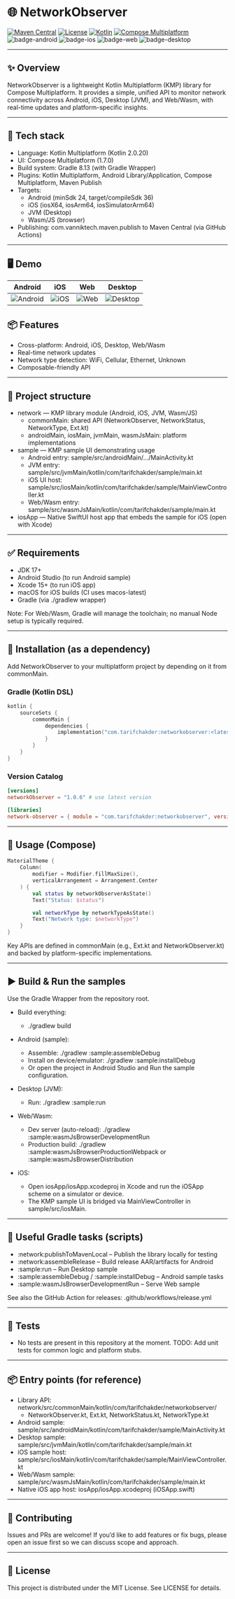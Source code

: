 # 🌐 NetworkObserver

[![Maven Central](https://img.shields.io/maven-central/v/com.tarifchakder/networkobserver)](https://central.sonatype.com/artifact/com.tarifchakder/networkobserver)
[![License](https://img.shields.io/github/license/tarifchakder/NetworkObserver)](LICENSE)
[![Kotlin](https://img.shields.io/badge/Kotlin-2.0.20-blue.svg?logo=kotlin)](https://kotlinlang.org)
[![Compose Multiplatform](https://img.shields.io/badge/Compose%20Multiplatform-1.7.0-blue)](https://github.com/JetBrains/compose-multiplatform)
![badge-android](https://img.shields.io/badge/Platform-Android-6EDB8D.svg?style=flat)
![badge-ios](https://img.shields.io/badge/Platform-iOS-CDCDCD.svg?style=flat)
![badge-web](https://img.shields.io/badge/Platform-Web%2FWasm-FDD835.svg?style=flat)
![badge-desktop](https://img.shields.io/badge/Platform-Desktop-90CAF9.svg?style=flat)

---

## ✨ Overview

NetworkObserver is a lightweight Kotlin Multiplatform (KMP) library for Compose Multiplatform. It provides a simple, unified API to monitor network connectivity across Android, iOS, Desktop (JVM), and Web/Wasm, with real-time updates and platform-specific insights.

---

## 🧰 Tech stack
- Language: Kotlin Multiplatform (Kotlin 2.0.20)
- UI: Compose Multiplatform (1.7.0)
- Build system: Gradle 8.13 (with Gradle Wrapper)
- Plugins: Kotlin Multiplatform, Android Library/Application, Compose Multiplatform, Maven Publish
- Targets:
  - Android (minSdk 24, target/compileSdk 36)
  - iOS (iosX64, iosArm64, iosSimulatorArm64)
  - JVM (Desktop)
  - Wasm/JS (browser)
- Publishing: com.vanniktech.maven.publish to Maven Central (via GitHub Actions)

---

## 🖥️ Demo

|              Android              |            iOS             |            Web             |              Desktop               |
|:---------------------------------:|:--------------------------:|:--------------------------:|:----------------------------------:|
| ![Android](screenshot/mobile.gif) | ![iOS](screenshot/ios.gif) | ![Web](screenshot/web.gif) | ![Desktop](screenshot/desktop.gif) |

## 📦 Features
- Cross-platform: Android, iOS, Desktop, Web/Wasm
- Real-time network updates
- Network type detection: WiFi, Cellular, Ethernet, Unknown
- Composable-friendly API

---

## 📁 Project structure
- network — KMP library module (Android, iOS, JVM, Wasm/JS)
  - commonMain: shared API (NetworkObserver, NetworkStatus, NetworkType, Ext.kt)
  - androidMain, iosMain, jvmMain, wasmJsMain: platform implementations
- sample — KMP sample UI demonstrating usage
  - Android entry: sample/src/androidMain/.../MainActivity.kt
  - JVM entry: sample/src/jvmMain/kotlin/com/tarifchakder/sample/main.kt
  - iOS UI host: sample/src/iosMain/kotlin/com/tarifchakder/sample/MainViewController.kt
  - Web/Wasm entry: sample/src/wasmJsMain/kotlin/com/tarifchakder/sample/main.kt
- iosApp — Native SwiftUI host app that embeds the sample for iOS (open with Xcode)

---

## ✅ Requirements
- JDK 17+
- Android Studio (to run Android sample)
- Xcode 15+ (to run iOS app)
- macOS for iOS builds (CI uses macos-latest)
- Gradle (via ./gradlew wrapper)

Note: For Web/Wasm, Gradle will manage the toolchain; no manual Node setup is typically required.

---

## 🚀 Installation (as a dependency)
Add NetworkObserver to your multiplatform project by depending on it from commonMain.

### Gradle (Kotlin DSL)
```kotlin
kotlin {
    sourceSets {
        commonMain {
            dependencies {
                implementation("com.tarifchakder:networkobserver:<latest-version>")
            }
        }
    }
}
```

### Version Catalog
```toml
[versions]
networkObserver = "1.0.6" # use latest version

[libraries]
network-observer = { module = "com.tarifchakder:networkobserver", version.ref = "networkObserver" }
```

---

## 🧪 Usage (Compose)
```kotlin
MaterialTheme {
    Column(
        modifier = Modifier.fillMaxSize(),
        verticalArrangement = Arrangement.Center
    ) {
        val status by networkObserverAsState()
        Text("Status: $status")

        val networkType by networkTypeAsState()
        Text("Network type: $networkType")
    }
}
```

Key APIs are defined in commonMain (e.g., Ext.kt and NetworkObserver.kt) and backed by platform-specific implementations.

---

## ▶️ Build & Run the samples
Use the Gradle Wrapper from the repository root.

- Build everything:
  - ./gradlew build

- Android (sample):
  - Assemble: ./gradlew :sample:assembleDebug
  - Install on device/emulator: ./gradlew :sample:installDebug
  - Or open the project in Android Studio and Run the sample configuration.

- Desktop (JVM):
  - Run: ./gradlew :sample:run

- Web/Wasm:
  - Dev server (auto-reload): ./gradlew :sample:wasmJsBrowserDevelopmentRun
  - Production build: ./gradlew :sample:wasmJsBrowserProductionWebpack or :sample:wasmJsBrowserDistribution

- iOS:
  - Open iosApp/iosApp.xcodeproj in Xcode and run the iOSApp scheme on a simulator or device.
  - The KMP sample UI is bridged via MainViewController in sample/src/iosMain.

---

## 🧩 Useful Gradle tasks (scripts)
- :network:publishToMavenLocal – Publish the library locally for testing
- :network:assembleRelease – Build release AAR/artifacts for Android
- :sample:run – Run Desktop sample
- :sample:assembleDebug / :sample:installDebug – Android sample tasks
- :sample:wasmJsBrowserDevelopmentRun – Serve Web sample

See also the GitHub Action for releases: .github/workflows/release.yml

---

## 🧪 Tests
- No tests are present in this repository at the moment. TODO: Add unit tests for common logic and platform stubs.

---

## 📦 Entry points (for reference)
- Library API: network/src/commonMain/kotlin/com/tarifchakder/networkobserver/
  - NetworkObserver.kt, Ext.kt, NetworkStatus.kt, NetworkType.kt
- Android sample: sample/src/androidMain/kotlin/com/tarifchakder/sample/MainActivity.kt
- Desktop sample: sample/src/jvmMain/kotlin/com/tarifchakder/sample/main.kt
- iOS sample host: sample/src/iosMain/kotlin/com/tarifchakder/sample/MainViewController.kt
- Web/Wasm sample: sample/src/wasmJsMain/kotlin/com/tarifchakder/sample/main.kt
- Native iOS app host: iosApp/iosApp.xcodeproj (iOSApp.swift)

---

## 🤝 Contributing
Issues and PRs are welcome! If you’d like to add features or fix bugs, please open an issue first so we can discuss scope and approach.

---

## 📄 License
This project is distributed under the MIT License. See LICENSE for details.



